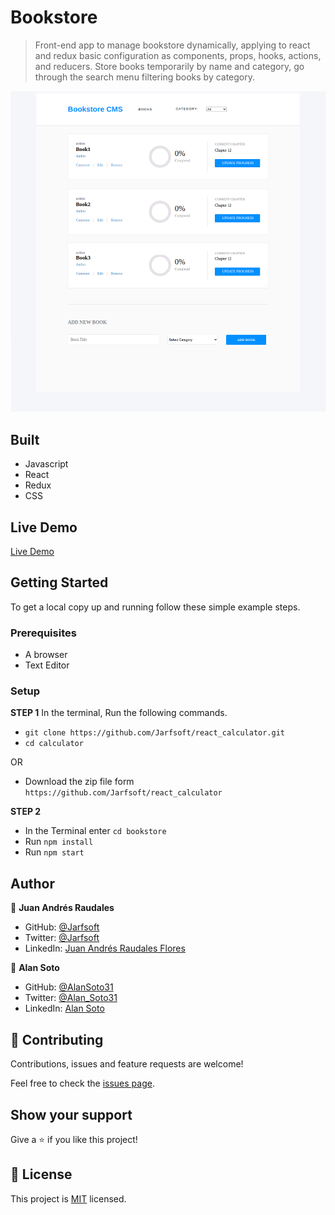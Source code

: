 # Bookstore

> Front-end app to manage bookstore dynamically, applying to react and redux basic configuration as components, props, hooks, actions, and reducers. Store books temporarily by name and category, go through the search menu filtering books by category.

![screenshot](./screenshot.png)

## Built

- Javascript
- React
- Redux
- CSS

## Live Demo

[Live Demo](https://bookstore-cms-1.herokuapp.com/)


## Getting Started

To get a local copy up and running follow these simple example steps.

### Prerequisites

- A browser
- Text Editor

### Setup

**STEP 1**
In the terminal, Run the following commands.

- `git clone https://github.com/Jarfsoft/react_calculator.git`
- `cd calculator`

OR

- Download the zip file form `https://github.com/Jarfsoft/react_calculator`

**STEP 2**

- In the Terminal enter `cd bookstore`
- Run `npm install`
- Run `npm start`

## Author

👤 **Juan Andrés Raudales**

- GitHub: [@Jarfsoft](https://github.com/Jarfsoft)
- Twitter: [@Jarfsoft](https://twitter.com/Jarfsoft)
- LinkedIn: [Juan Andrés Raudales Flores](https://www.linkedin.com/in/juan-raudales-flores/)

👤 **Alan Soto**

- GitHub: [@AlanSoto31](https://github.com/AlanSoto31)
- Twitter: [@Alan_Soto31](https://twitter.com/Alan_Soto31)
- LinkedIn: [Alan Soto](https://www.linkedin.com/in/alan-soto-valle/) 

## 🤝 Contributing

Contributions, issues and feature requests are welcome!

Feel free to check the [issues page](https://github.com/Jarfsoft/bookstore/issues).

## Show your support

Give a ⭐️ if you like this project!

## 📝 License

This project is [MIT](https://opensource.org/licenses/MIT) licensed.